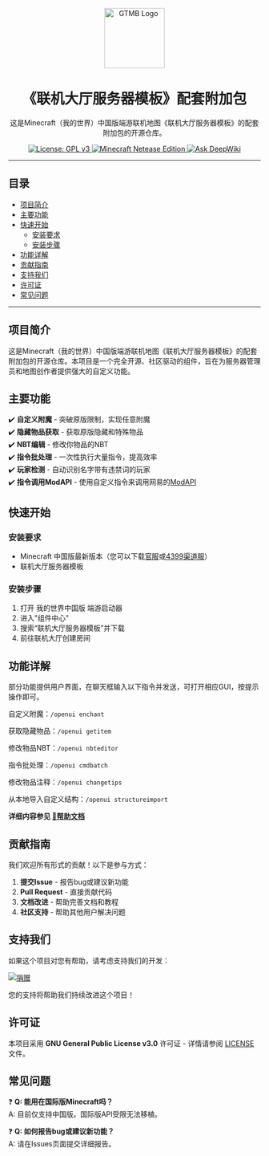 <p align="center">
	<img
		src="https://raw.githubusercontent.com/eggylan/GTMBPlugin/main/readmeimg/icon.png"
		width="120px"
		align="center" alt="GTMB Logo"
	/>
	<h1 align="center">《联机大厅服务器模板》配套附加包</h1>
	<p align="center">
		这是Minecraft（我的世界）中国版端游联机地图《联机大厅服务器模板》的配套附加包的开源仓库。
	</p>
</p>

<p align="center">
	<a href="https://www.gnu.org/licenses/gpl-3.0">
		<img
			src="https://img.shields.io/badge/License-GPLv3-blue.svg"
			alt="License: GPL v3"
		/>
	</a>
	<a href="https://mc.163.com">
		<img
			src="https://img.shields.io/badge/Minecraft-Netease_Edition-green"
			alt="Minecraft Netease Edition"
		/>
	</a>
	<a href="https://deepwiki.com/eggylan/GTMBPlugin">
		<img 
			src="https://deepwiki.com/badge.svg" 
			alt="Ask DeepWiki"
			>
	</a>
</p>

---

## 目录

- [项目简介](#项目简介)
- [主要功能](#主要功能)
- [快速开始](#快速开始)
  - [安装要求](#安装要求)
  - [安装步骤](#安装步骤)
- [功能详解](#功能详解)
- [贡献指南](#贡献指南)
- [支持我们](#支持我们)
- [许可证](#许可证)
- [常见问题](#常见问题)

---

## 项目简介

这是Minecraft（我的世界）中国版端游联机地图《联机大厅服务器模板》的配套附加包的开源仓库。本项目是一个完全开源、社区驱动的组件，旨在为服务器管理员和地图创作者提供强大的自定义功能。

## 主要功能

✔️ **自定义附魔** - 突破原版限制，实现任意附魔  
✔️ **隐藏物品获取** - 获取原版隐藏和特殊物品  
✔️ **NBT编辑** - 修改你物品的NBT  
✔️ **指令批处理** - 一次性执行大量指令，提高效率      
✔️ **玩家检测** - 自动识别名字带有违禁词的玩家    
✔️ **指令调用ModAPI** - 使用自定义指令来调用网易的[ModAPI](https://mc.163.com/dev/mcmanual/mc-dev/mcdocs/1-ModAPI/%E6%8E%A5%E5%8F%A3/Api%E7%B4%A2%E5%BC%95%E8%A1%A8.html)    

## 快速开始

### 安装要求

- Minecraft 中国版最新版本（您可以下载[官服](https://mc.163.com/)或[4399渠道服](https://news.4399.com/wdshijie/)）
- 联机大厅服务器模板

### 安装步骤

1. 打开 我的世界中国版 端游启动器
2. 进入"组件中心"
3. 搜索“联机大厅服务器模板”并下载
4. 前往联机大厅创建房间

## 功能详解

部分功能提供用户界面，在聊天框输入以下指令并发送，可打开相应GUI，按提示操作即可。

自定义附魔：`/openui enchant`

获取隐藏物品：`/openui getitem`

修改物品NBT：`/openui nbteditor`

指令批处理：`/openui cmdbatch`

修改物品注释：`/openui changetips`

从本地导入自定义结构：`/openui structureimport`

**详细内容参见 [📖帮助文档](/docs/index.md)**

## 贡献指南

我们欢迎所有形式的贡献！以下是参与方式：

1. **提交Issue** - 报告bug或建议新功能
2. **Pull Request** - 直接贡献代码
3. **文档改进** - 帮助完善文档和教程
4. **社区支持** - 帮助其他用户解决问题

## 支持我们

如果这个项目对您有帮助，请考虑支持我们的开发：

[![捐赠](https://img.shields.io/badge/Donate-Afdian-green.svg)](https://afdian.com/a/eggylan)

您的支持将帮助我们持续改进这个项目！

## 许可证

本项目采用 **GNU General Public License v3.0** 许可证 - 详情请参阅 [LICENSE](LICENSE) 文件。

## 常见问题

❓ **Q: 能用在国际版Minecraft吗？**  
A: 目前仅支持中国版。国际版API受限无法移植。

❓ **Q: 如何报告bug或建议新功能？**  
A: 请在Issues页面提交详细报告。
